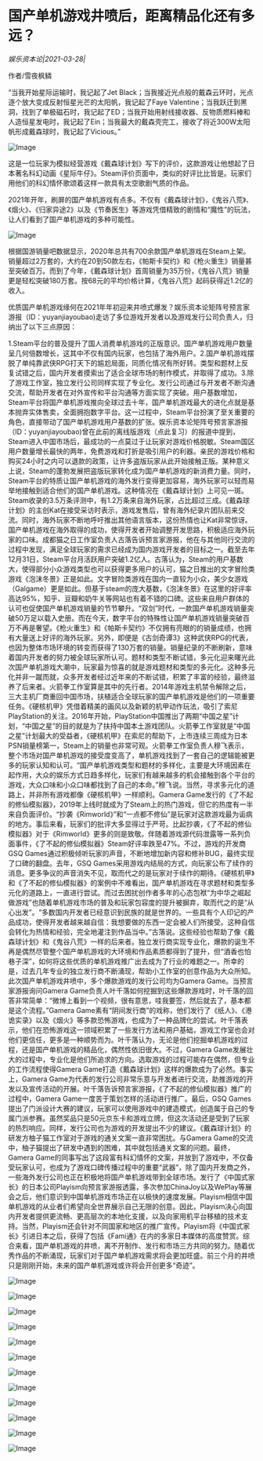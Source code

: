 # 国产单机游戏井喷后，距离精品化还有多远？

*娱乐资本论|2021-03-28|*

作者/雪夜枫鳞

“当我开始星际运输时，我记起了Jet Black；当我接近光点般的戴森云环时，光点逐个放大变成反射恒星光芒的太阳帆，我记起了Faye Valentine；当我跃迁到黑洞，找到了单极磁石时，我记起了ED；当我开始用射线接收器、反物质燃料棒和人造恒星发电时，我记起了Ein；当我最大的戴森壳完工，接收了将近300W太阳帆形成戴森球时，我记起了Vicious。”

![Image](https://mmbiz.qpic.cn/mmbiz_png/goS7HL0rlQHJR8G0E6aicQmM6bOoFZqxUh35b7go3NrKqxicjjhJvdmicRuOWAfsGAqKURotibXicFPpBHiaCW4RwyaA/640?wx_fmt=png&tp=webp&wxfrom=5&wx_lazy=1&wx_co=1)

这是一位玩家为模拟经营游戏《戴森球计划》写下的评价，这款游戏让他想起了日本著名科幻动画《星际牛仔》。Steam评价页面中，类似的好评比比皆是。玩家们用他们的科幻情怀歌颂着这样一款具有太空歌剧气质的作品。

2021年开年，刷屏的国产单机游戏有点多。不仅有《戴森球计划》，《鬼谷八荒》、《烟火》、《归家异途2》以及《节奏医生》等游戏凭借精致的剧情和“魔性”的玩法，让人们看到了国产单机游戏的多种可能性。

![Image](https://mmbiz.qpic.cn/mmbiz_png/goS7HL0rlQHJR8G0E6aicQmM6bOoFZqxU8h5hwwa9qBXcX14uiarcm5NcC32PtQLncLLz5SBrwOHU4awJ7GIBhjg/640?wx_fmt=png&tp=webp&wxfrom=5&wx_lazy=1&wx_co=1)

根据国游销量吧数据显示，2020年总共有700余款国产单机游戏在Steam上架。销量超过2万套的，大约在20到50款左右，《帕斯卡契约》和《枪火重生》销量甚至突破百万。而到了今年，《戴森球计划》首周销量为35万份，《鬼谷八荒》销量更是轻松突破180万套。按68元的平均价格计算，《鬼谷八荒》起码获得近1.2亿的收入。

优质国产单机游戏缘何在2021年年初迎来井喷式爆发？娱乐资本论矩阵号预言家游报（ID：yuyanjiayoubao)走访了多位游戏开发者以及游戏发行公司负责人，归纳出了以下三点原因：

1.Steam平台的普及提升了国人消费单机游戏的正版意识。国产单机游戏用户数量呈几何倍数增长，这其中不仅有国内玩家，也包括了海外用户。2.国产单机游戏摆脱了单纯靠武侠RPG打天下的尴尬局面，同质化情况有所好转。类型和题材上反复试错之后，国内开发者摸索出了适合全球市场的制作模式，并取得了成功。3.除了游戏工作室，独立发行公司同样实现了专业化。发行公司通过与开发者不断沟通交流，帮助开发者在对外宣传和平台沟通等方面实现了突破。用户基数增加，Steam平台将国产单机游戏推向全球过去十年，国产单机游戏最大的进化点就是基本抛弃实体售卖，全面拥抱数字平台。这一过程中，Steam平台扮演了至关重要的角色，直接带动了国产单机游戏用户基数的扩张。娱乐资本论矩阵号预言家游报（ID：yuyanjiayoubao)曾在此前的离线版游戏（点此复习）的报道中提到，Steam进入中国市场后，最成功的一点莫过于让玩家对游戏价格脱敏。Steam国区用户数量增长最快的两年，免费游戏和打折是吸引用户的利器。亲民的游戏价格和购买24小时之内可以退款的政策，让许多盗版玩家从此开始接触正版。某种意义上说，Steam的蓬勃发展把盗版玩家转化成为国产单机游戏的新消费力量。同时，Steam平台的特质让国产单机游戏的海外发行变得更加容易，海外玩家可以轻而易举地接触到适合他们的国产单机游戏。这种情况在《戴森球计划》上可见一斑。Steam收录的3.5万条评测中，有1.2万条来自海外玩家，占比超过三成。《戴森球计划》的主创Kat在接受采访时表示，游戏发售后，曾有海外纪录片团队前来交流。同时，海外玩家不断地呼吁推出其他语言版本，这份热情也让Kat非常惊讶。国产单机游戏在海外取得的成功，使得开发者开始调整开发思路，积极适应海外玩家的口味。成都猫之日工作室负责人古落告诉预言家游报，他在与其他同行交流的过程中发现，满足全球玩家的需求已经成为国内游戏开发者的目标之一。截至去年12月31日，Steam平台月活跃用户突破1.2亿人。古落认为，Steam的用户基数大，使得部分小众游戏类型也可以获得更多用户的认可，猫之日推出的文字冒险类游戏《泡沫冬景》正是如此。文字冒险类游戏在国内一直较为小众，美少女游戏（Galgame）更是如此。但基于steam的庞大基数，《泡沫冬景》在这里的好评率高达95%，知乎、豆瓣和奶牛关等网站也有着不错的口碑。这些来自用户群体的认可也促使国产单机游戏销量的节节攀升。“双剑”时代，一款国产单机游戏销量突破50万足以载入史册。而在今天，数字平台的特殊性让国产单机游戏销量突破百万不再是奢望。《枪火重生》和《帕斯卡契约》不仅拥有亮眼的的销量成绩，也拥有大量送上好评的海外玩家。另外，即便是《古剑奇谭3》这种武侠RPG的代表，也因为整体市场环境的转变而获得了130万套的销量。销量纪录的不断刷新，意味着国内开发者的努力被全球玩家所认可。题材和类型不断试错，多元化迎来曙光此次国产单机游戏大潮中，玩家最为惊喜的就是游戏题材和类型的多元化。这种多元化并非一蹴而就，众多开发者经过近年来的不断试错，积累了丰富的经验，最终滋养了后来者。火箭拳工作室算是其中的先行者。2014年游戏主机禁令解除之后，三大主机厂商重回中国市场，扶植适合全球玩家的国产单机游戏是他们的一项重要任务。《硬核机甲》凭借着精美的画风以及新颖的机甲动作玩法，吸引了索尼PlayStation的关注。2016年开始，PlayStation中国推出了两期“中国之星”计划，“中国之星”的目的就是为了扶持中国本土游戏团队。火箭拳工作室就是“中国之星”计划最大的受益者，《硬核机甲》在索尼的帮助下，上市连续三周成为日本PSN销量榜第一，Steam上的销量也非常可观。火箭拳工作室负责人穆飞表示，整个市场对国产单机游戏的接受度变高了，单机游戏找到了一套自己的逻辑能被更多的玩家认知和认可。“国产单机游戏类型和题材的多样化，主要是大环境因素在起作用，大众的娱乐方式日趋多样化，玩家们有越来越多的机会接触到各个平台的游戏，大众口味和小众口味都找到了自己的本命。”穆飞说。当然，寻求多元化的道路上，并非所有游戏都像《硬核机甲》一样顺利。Gamera Game发行的《了不起的修仙模拟器》，2019年上线时就成为了Steam上的热门游戏，但它的热度有一半来自负面评价。“抄袭《Rimworld》”和“一点都不修仙”是玩家对这款游戏最为诟病的地方。事后来看，玩家们的批评大多显得过于严苛。比起抄袭，《了不起的修仙模拟器》对于《Rimworld》更多的则是致敬。伴随着游戏源代码泄露等一系列负面事件，《了不起的修仙模拟器》Steam好评率跌至47%。不过，游戏的开发商GSQ Games通过积极倾听玩家的声音，不断地增加新内容和修补BUG，最终实现了口碑的翻盘。去年，GSQ Games采用游戏内结局的方式，向玩家公布了续作的消息。更多争议的声音消失不见，取而代之的是玩家对于续作的期待。《硬核机甲》和《了不起的修仙模拟器》的案例中不难看出，国产单机游戏在寻求题材和类型多元化的道路上，一直进行尝试。而过去困扰创作者多年的心态包袱“为中华之崛起做游戏”也随着单机游戏市场的普及和玩家包容度的提升被摒弃，取而代之的是“从心出发”。“多数国内开发者已经意识到民族的就是世界的。一些具有个人印记的产品成功，使得开发者越来越自信：我想要做的东西一定会被人们所接受。这种自信会转化为热情和经验，完全地灌注到作品当中。”古落说。这些经验也帮助了像《戴森球计划》和《鬼谷八荒》一样的后来者。独立发行商实现专业化，爆款的诞生不再是偶然尽管整个国产单机游戏的大环境和作品素质都得到了提升，但“酒香也怕巷子深”，如何将这些优质的单机游戏推广出去成为了行业的难题之一。所幸的是，过去几年专业的独立发行商不断涌现，帮助小工作室的创意作品为大众所知。此次国产单机游戏井喷中，多个爆款游戏的发行公司均为Gamera Game。当预言家游报询问Gamera Game负责人叶千落如何挖掘到这些爆款游戏时，叶千落的回答非常简单：“微博上看到一个视频，很有意思，哇我要签，然后就去了，基本都是这个流程。”Gamera Game素有“阴间发行商”的戏称，他们发行了《纸人》、《港诡实录》以及《烟火》等多款恐怖游戏，也成为了一种品牌化的尝试。叶千落表示，他们在恐怖游戏这一领域积累了一些发行方法和用户基础，游戏工作室也会对他们更信任，更多是一种顺势而为。叶千落认为，无论是他们挖掘单机游戏的过程，还是国产单机游戏的精品化，偶然性依旧很大。不过，Gamera Game发展壮大的过程中，专业化是他们所追求的方向。选取游戏的过程可能存在偶然，但专业的工作流程使得Gamera Game打造《戴森球计划》这样的爆款成为了必然。事实上，Gamera Game为代表的发行公司非常乐意与开发者进行交流，助推游戏的开发以及宣传活动的开展。叶千落告诉预言家游报，《了不起的修仙模拟器》推广的过程中，Gamera Game一度苦于策划怎样的活动进行推广。最后，GSQ Games提出了门派设计大赛的建议，玩家可以使用游戏中的建造模式，创造属于自己的专属门派参赛。虽然奖品只是50元京东卡和游戏立牌，但这次活动还是受到了玩家的热烈响应。同样，发行公司也为游戏的开发提出不少的建议。《戴森球计划》的研发方柚子猫工作室对于游戏的通关文案一直非常困扰。与Gamera Game的交流中，柚子猫提出了研发中遇到的困难，其中就包括通关文案的问题。最终，Gamera Game的同事写出了这段富有科幻情怀的文案，并放到了游戏中，不仅备受玩家认可，也成为了游戏口碑传播过程中的重要“武器”，除了国内开发商之外，一些海外发行公司也正在积极地将国产单机游戏带到全球市场。发行了《中国式家长》的日本公司Playism向预言家游报透露，多次参加ChinaJoy以及WePlay等展会之后，他们意识到中国单机游戏市场正在以极快的速度发展。Playism相信中国单机游戏的从业者们希望向全世界展示自己无限的创意。因此，Playism决心向国内开发者提供更流畅、更高层次的本地化支援，以及向家用机平台移植的技术支持。当然，Playism还会针对不同国家和地区的推广宣传。Playism将《中国式家长》引进日本之后，获得了包括《Fami通》在内的多家日本媒体的高度赞赏。综合来看，国产单机游戏的井喷，离不开制作、发行和市场三方共同的努力。随着优秀作品的不断涌现，玩家们对于国产单机游戏需求将会更加旺盛。前三个月的井喷只是刚刚开始，未来的国产单机游戏或许将会开创更多“奇迹”。

![Image](https://mmbiz.qpic.cn/mmbiz_png/jNZszpkibXx9yFHyPrIK0lXIIGT5Cn9ZiagBvDoRK6tls8ZulbyCribBgs6wPW5jQcTBfsicaR6ianaPlhy4icHiboMzA/640?wx_fmt=png&tp=webp&wxfrom=5&wx_lazy=1&wx_co=1)

![Image](https://mmbiz.qpic.cn/mmbiz_png/goS7HL0rlQHJR8G0E6aicQmM6bOoFZqxU7uG7icicEVInD4ELBYX6ibpxlxVLibgblUwtJ0DQsibOEoma65AwialQfRuw/640?wx_fmt=png&tp=webp&wxfrom=5&wx_lazy=1&wx_co=1)

![Image](https://mmbiz.qpic.cn/mmbiz_png/goS7HL0rlQHJR8G0E6aicQmM6bOoFZqxUia2S7aLQysJ3HaibqQXFcJedVs8lRIicnWQnuy9H3alibMibY1Kc38L6N3Q/640?wx_fmt=png&tp=webp&wxfrom=5&wx_lazy=1&wx_co=1)

![Image](https://mmbiz.qpic.cn/mmbiz_png/jNZszpkibXx9yFHyPrIK0lXIIGT5Cn9ZiaqibvJFUPxj3TAYWfx6fUbibun9Cib1fFollvyV2SYeYa8TiclV3WC5rzog/640?wx_fmt=png&tp=webp&wxfrom=5&wx_lazy=1&wx_co=1)

![Image](https://mmbiz.qpic.cn/mmbiz_png/goS7HL0rlQHJR8G0E6aicQmM6bOoFZqxUTyY1ebCz09xMFqtkmSBGrUnu3Mxbz4e61Bg0fzkwpTbL8bEKbruXmg/640?wx_fmt=png&tp=webp&wxfrom=5&wx_lazy=1&wx_co=1)

![Image](https://mmbiz.qpic.cn/mmbiz_jpg/goS7HL0rlQHJR8G0E6aicQmM6bOoFZqxULQuGTVMw4gpG66JWXrg2dhQt15F7PzXVIOyeaxJ05OF49A9tNkib5OQ/640?wx_fmt=jpeg&tp=webp&wxfrom=5&wx_lazy=1&wx_co=1)

![Image](https://mmbiz.qpic.cn/mmbiz_jpg/goS7HL0rlQHJR8G0E6aicQmM6bOoFZqxU2lA9OACwWHqEnCU3ZB1Ticia1LdgqRvNMics6dyjibqoS6NLDg3GbcQkRQ/640?wx_fmt=jpeg&tp=webp&wxfrom=5&wx_lazy=1&wx_co=1)

![Image](https://mmbiz.qpic.cn/mmbiz_png/jNZszpkibXx9yFHyPrIK0lXIIGT5Cn9Ziau6j63PLUe6XMsT6zwmAW4g0DYibceoaU1z1iadwBGcYnGpIkCuclEZqA/640?wx_fmt=png&tp=webp&wxfrom=5&wx_lazy=1&wx_co=1)

![Image](https://mmbiz.qpic.cn/mmbiz_jpg/goS7HL0rlQHJR8G0E6aicQmM6bOoFZqxUI6WbDTl9Gr3fLGfEbW3lJ0JUMicsrKoPThNqBJ5h3lkjNDB8z5rsvnw/640?wx_fmt=jpeg&tp=webp&wxfrom=5&wx_lazy=1&wx_co=1)

![Image](https://mmbiz.qpic.cn/mmbiz_png/goS7HL0rlQHJR8G0E6aicQmM6bOoFZqxUgNmlgedJ25iaD5tRh0BWghY0kRsAyUl4w6lgx9BibCibTpSk6Lh8Nge1g/640?wx_fmt=png&tp=webp&wxfrom=5&wx_lazy=1&wx_co=1)

![Image](https://mmbiz.qpic.cn/mmbiz_png/goS7HL0rlQHJR8G0E6aicQmM6bOoFZqxUJ2wynhs1QSwNzwAG5PPZmIPDazs9e6XVPnEpJpg6QicFEyhKS2hyqEg/640?wx_fmt=png&tp=webp&wxfrom=5&wx_lazy=1&wx_co=1)

![Image](https://mmbiz.qpic.cn/mmbiz_jpg/goS7HL0rlQHJR8G0E6aicQmM6bOoFZqxUvPv6PYTTyic5BAyia2tLMWtS6wcEGkD9sGDeg27ruHrnogeKvxCT03jg/640?wx_fmt=jpeg&tp=webp&wxfrom=5&wx_lazy=1&wx_co=1)

